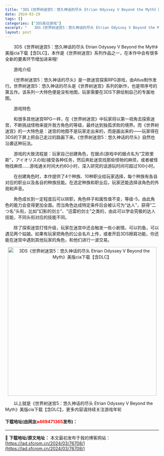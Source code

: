 ```yaml
---
title: "3DS《世界树迷宫5：悠久神话的尽头 Etrian Odyssey V Beyond the Myth》美版cia下载【含DLC】"
date: 2024-03-29
tags: []
categories: ["3DS英日游戏"]
excerpt: "　　3DS《世界树迷宫5：悠久神话的尽头 Etrian Odyssey V Beyond the Myth》美版cia下载【含DLC】，本作是《世界树迷宫》系列作品之一，在本作中会有很多全新的要素环节增加进来哦! 　　游戏介绍 　　《世界树迷宫5：悠久神话的尽头》是一款迷宫探索RPG游戏，由Atlu&hellip;"
layout: post
---
```


 <p>　　3DS《世界树迷宫5：悠久神话的尽头 Etrian Odyssey V Beyond the Myth》美版cia下载【含DLC】，本作是《世界树迷宫》系列作品之一，在本作中会有很多全新的要素环节增加进来哦!</p> <p>　　游戏介绍</p> <p>　　《世界树迷宫5：悠久神话的尽头》是一款迷宫探索RPG游戏，由Atlus制作发行。世界树迷宫5：悠久神话的尽头是《世界树迷宫》系列的新作，也是带序号的第五作。该系列一大特色便是没有地图，玩家需要在3DS下屏绘制自己的专属地图。</p> <p>　　游戏特色</p> <p>　　和很多其他迷宫RPG一样，在《世界树迷宫》中玩家将以第一视角去探索迷宫，不断挑战怪物来提升我方角色的等级，最终达到独孤求败的境界。而《世界树迷宫》的一大特色是：迷宫的地图不是玩家走出来的，而是画出来的&mdash;&mdash;玩家得在3DS的下屏上把自己走过的路画下来。《世界树迷宫5：悠久神话的尽头》自然也沿袭这种玩法。</p> <p>　　游戏的大致流程是：玩家自己创建角色，在据点(游戏中的据点名为&ldquo;艾欧里斯&rdquo;，アイオリスの街)接受各种任务，然后奔赴迷宫找那些怪物的麻烦，或者被怪物找麻烦&hellip;&hellip;游戏通关时间大约60小时，深入研究的话游玩时间可超过100小时。</p> <p>　　在创建角色时，本作提供了4个种族、10种职业给玩家选择，每个种族有各自对应的职业以及各自的种族技能。在选定种族和职业后，玩家还能选择该角色的外观和声音。</p> <p>　　角色成长到一定程度后可以转职，角色样子和属性值不变，等级-5，由此角色的能力会变得更加全面。而当角色达成特定条件后会被认可为&ldquo;达人&rdquo;，获得&ldquo;二つ名&rdquo;头衔，比如&ldquo;幻影的剑士&rdquo;、&ldquo;迅雷的剑士&rdquo;之类的，由此可以学会究极的达人技能，不同头衔对应的技能不同。</p> <p>　　除了探索迷宫打怪升级，玩家在迷宫中还会触发一些小剧情，可以钓鱼，可以遇见两个姑娘。如果有玩家把角色的公会名片上传，或者开启3DS擦肩功能，你还能在迷宫中遇到其他玩家的角色，和他们进行一波交易。</p> <p align="center"><img align="" border="0" src="https://lad.sfcrom.cn/wp-content/uploads/2024/03/20240329_660634e783003.jpg" width="487" alt="3DS《世界树迷宫5：悠久神话的尽头 Etrian Odyssey V Beyond the Myth》美版cia下载【含DLC】" /></p> <p>　　以上就是《世界树迷宫5：悠久神话的尽头 Etrian Odyssey V Beyond the Myth》美版cia下载【含DLC】，更多内容请持续关注游戏年轮</p> <p><h4>下载地址(由网友<font color="red">a469471365</font>发布)：</h4></p> 

---
📖 **下载地址/原文地址：** 本文最初发布于我的博客网站：[https://lad.sfcrom.cn/2024/03/76708/](https://lad.sfcrom.cn/2024/03/76708/)
